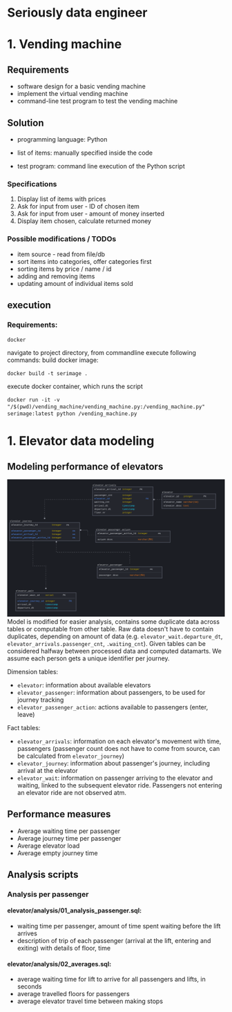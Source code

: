 # Seriously data engineer

# 1. Vending machine

## Requirements

- software design for a basic vending machine
- implement the virtual vending machine
- command-line test program to test the vending machine

## Solution

- programming language: Python

- list of items: manually specified inside the code

- test program: command line execution of the Python script

### Specifications

1. Display list of items with prices
2. Ask for input from user - ID of chosen item
3. Ask for input from user - amount of money inserted
4. Display item chosen, calculate returned money

### Possible modifications / TODOs
- item source - read from file/db
- sort items into categories, offer categories first
- sorting items by price / name / id
- adding and removing items
- updating amount of individual items sold

## execution
### Requirements:
    docker

navigate to project directory, from commandline execute following commands:
build docker image:
```
docker build -t serimage .  
```

execute docker container, which runs the script
```
docker run -it -v "/$(pwd)/vending_machine/vending_machine.py:/vending_machine.py" serimage:latest python /vending_machine.py
```


# 1. Elevator data modeling

## Modeling performance of elevators

![elevator data model](elevators_data_model.png)
Model is modified for easier analysis, contains some duplicate data across tables or computable from other table. Raw data doesn't have to contain duplicates, depending on amount of data (e.g. `elevator_wait.departure_dt`,  `elevator_arrivals.passenger_cnt`, `.waiting_cnt`). Given tables can be considered halfway between processed data and computed datamarts.
We assume each person gets a unique identifier per journey.

Dimension tables:
- `elevator`: information about available elevators
- `elevator_passenger`: information about passengers, to be used for journey tracking
- `elevator_passenger_action`: actions available to passengers (enter, leave)

Fact tables:
- `elevator_arrivals`: information on each elevator's movement with time, passengers (passenger count does not have to come from source, can be calculated from `elevator_journey`)
- `elevator_journey`: information about passenger's journey, including arrival at the elevator
- `elevator_wait`: information on passenger arriving to the elevator and waiting, linked to the subsequent elevator ride. Passengers not entering an elevator ride are not observed atm.
## Performance measures
- Average waiting time per passenger
- Average journey time per passenger
- Average elevator load
- Average empty journey time


## Analysis scripts
### Analysis per passenger
#### elevator/analysis/01_analysis_passenger.sql:
- waiting time per passenger, amount of time spent waiting before the lift arrives
- description of trip of each passenger (arrival at the lift, entering and exiting) with details of floor, time

#### elevator/analysis/02_averages.sql:
- average waiting time for lift to arrive for all passengers and lifts, in seconds
- average travelled floors for passengers
- average elevator travel time between making stops